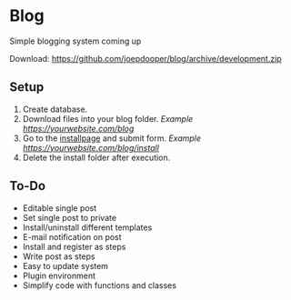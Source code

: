 # Blog
Simple blogging system coming up

Download: https://github.com/joepdooper/blog/archive/development.zip

## Setup
1. Create database.
2. Download files into your blog folder. *Example https://yourwebsite.com/blog*
3. Go to the [installpage](https://github.com/joepdooper/blog/blob/development/install/) and submit form. *Example https://yourwebsite.com/blog/install*
4. Delete the install folder after execution.

## To-Do
- Editable single post
- Set single post to private
- Install/uninstall different templates
- E-mail notification on post
- Install and register as steps
- Write post as steps
- Easy to update system
- Plugin environment
- Simplify code with functions and classes
